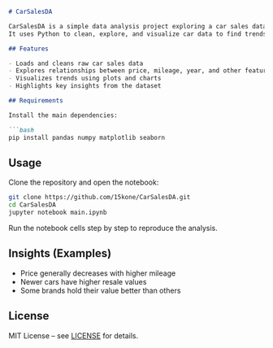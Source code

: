 ````markdown
# CarSalesDA

CarSalesDA is a simple data analysis project exploring a car sales dataset.  
It uses Python to clean, explore, and visualize car data to find trends and insights.

## Features

- Loads and cleans raw car sales data  
- Explores relationships between price, mileage, year, and other features  
- Visualizes trends using plots and charts  
- Highlights key insights from the dataset  

## Requirements

Install the main dependencies:

```bash
pip install pandas numpy matplotlib seaborn
````

## Usage

Clone the repository and open the notebook:

```bash
git clone https://github.com/15kone/CarSalesDA.git
cd CarSalesDA
jupyter notebook main.ipynb
```

Run the notebook cells step by step to reproduce the analysis.

## Insights (Examples)

* Price generally decreases with higher mileage
* Newer cars have higher resale values
* Some brands hold their value better than others

## License

MIT License – see [LICENSE](LICENSE) for details.

```
